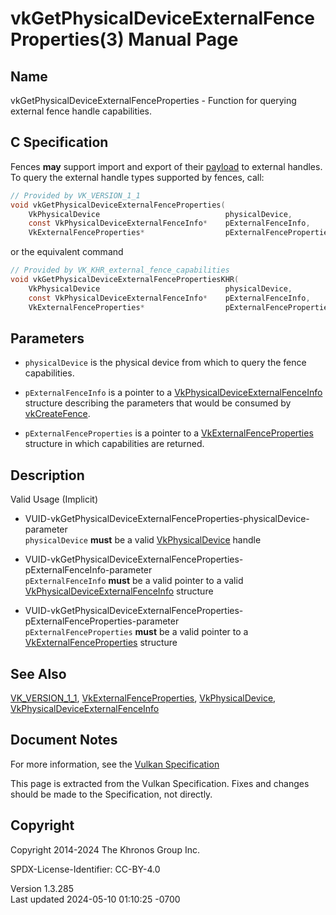 # vkGetPhysicalDeviceExternalFenceProperties(3) Manual Page

## Name

vkGetPhysicalDeviceExternalFenceProperties - Function for querying
external fence handle capabilities.



## <a href="#_c_specification" class="anchor"></a>C Specification

Fences **may** support import and export of their <a
href="https://registry.khronos.org/vulkan/specs/1.3-extensions/html/vkspec.html#synchronization-fences-payloads"
target="_blank" rel="noopener">payload</a> to external handles. To query
the external handle types supported by fences, call:

``` c
// Provided by VK_VERSION_1_1
void vkGetPhysicalDeviceExternalFenceProperties(
    VkPhysicalDevice                            physicalDevice,
    const VkPhysicalDeviceExternalFenceInfo*    pExternalFenceInfo,
    VkExternalFenceProperties*                  pExternalFenceProperties);
```

or the equivalent command

``` c
// Provided by VK_KHR_external_fence_capabilities
void vkGetPhysicalDeviceExternalFencePropertiesKHR(
    VkPhysicalDevice                            physicalDevice,
    const VkPhysicalDeviceExternalFenceInfo*    pExternalFenceInfo,
    VkExternalFenceProperties*                  pExternalFenceProperties);
```

## <a href="#_parameters" class="anchor"></a>Parameters

- `physicalDevice` is the physical device from which to query the fence
  capabilities.

- `pExternalFenceInfo` is a pointer to a
  [VkPhysicalDeviceExternalFenceInfo](https://registry.khronos.org/vulkan/specs/1.3-extensions/man/html/VkPhysicalDeviceExternalFenceInfo.html)
  structure describing the parameters that would be consumed by
  [vkCreateFence](https://registry.khronos.org/vulkan/specs/1.3-extensions/man/html/vkCreateFence.html).

- `pExternalFenceProperties` is a pointer to a
  [VkExternalFenceProperties](https://registry.khronos.org/vulkan/specs/1.3-extensions/man/html/VkExternalFenceProperties.html) structure
  in which capabilities are returned.

## <a href="#_description" class="anchor"></a>Description

Valid Usage (Implicit)

- <a
  href="#VUID-vkGetPhysicalDeviceExternalFenceProperties-physicalDevice-parameter"
  id="VUID-vkGetPhysicalDeviceExternalFenceProperties-physicalDevice-parameter"></a>
  VUID-vkGetPhysicalDeviceExternalFenceProperties-physicalDevice-parameter  
  `physicalDevice` **must** be a valid
  [VkPhysicalDevice](https://registry.khronos.org/vulkan/specs/1.3-extensions/man/html/VkPhysicalDevice.html) handle

- <a
  href="#VUID-vkGetPhysicalDeviceExternalFenceProperties-pExternalFenceInfo-parameter"
  id="VUID-vkGetPhysicalDeviceExternalFenceProperties-pExternalFenceInfo-parameter"></a>
  VUID-vkGetPhysicalDeviceExternalFenceProperties-pExternalFenceInfo-parameter  
  `pExternalFenceInfo` **must** be a valid pointer to a valid
  [VkPhysicalDeviceExternalFenceInfo](https://registry.khronos.org/vulkan/specs/1.3-extensions/man/html/VkPhysicalDeviceExternalFenceInfo.html)
  structure

- <a
  href="#VUID-vkGetPhysicalDeviceExternalFenceProperties-pExternalFenceProperties-parameter"
  id="VUID-vkGetPhysicalDeviceExternalFenceProperties-pExternalFenceProperties-parameter"></a>
  VUID-vkGetPhysicalDeviceExternalFenceProperties-pExternalFenceProperties-parameter  
  `pExternalFenceProperties` **must** be a valid pointer to a
  [VkExternalFenceProperties](https://registry.khronos.org/vulkan/specs/1.3-extensions/man/html/VkExternalFenceProperties.html) structure

## <a href="#_see_also" class="anchor"></a>See Also

[VK_VERSION_1_1](https://registry.khronos.org/vulkan/specs/1.3-extensions/man/html/VK_VERSION_1_1.html),
[VkExternalFenceProperties](https://registry.khronos.org/vulkan/specs/1.3-extensions/man/html/VkExternalFenceProperties.html),
[VkPhysicalDevice](https://registry.khronos.org/vulkan/specs/1.3-extensions/man/html/VkPhysicalDevice.html),
[VkPhysicalDeviceExternalFenceInfo](https://registry.khronos.org/vulkan/specs/1.3-extensions/man/html/VkPhysicalDeviceExternalFenceInfo.html)

## <a href="#_document_notes" class="anchor"></a>Document Notes

For more information, see the <a
href="https://registry.khronos.org/vulkan/specs/1.3-extensions/html/vkspec.html#vkGetPhysicalDeviceExternalFenceProperties"
target="_blank" rel="noopener">Vulkan Specification</a>

This page is extracted from the Vulkan Specification. Fixes and changes
should be made to the Specification, not directly.

## <a href="#_copyright" class="anchor"></a>Copyright

Copyright 2014-2024 The Khronos Group Inc.

SPDX-License-Identifier: CC-BY-4.0

Version 1.3.285  
Last updated 2024-05-10 01:10:25 -0700
